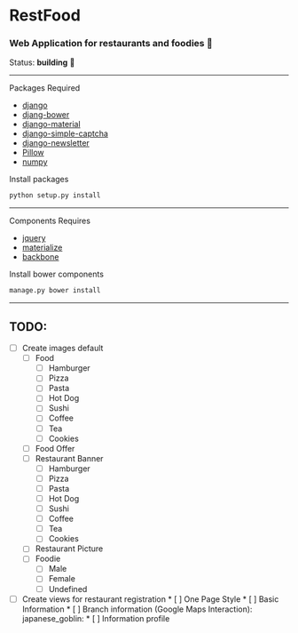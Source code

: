 #  **RestFood**
### Web Application for restaurants and foodies :hamburger:


Status: **building** :construction:


---   

Packages Required

* [django](https://github.com/django/django)
* [djang-bower](https://github.com/nvbn/django-bower)
* [django-material](https://github.com/viewflow/django-material)
* [django-simple-captcha](https://github.com/mbi/django-simple-captcha)
* [django-newsletter](https://github.com/dokterbob/django-newsletter)
* [Pillow](https://github.com/python-pillow/Pillow)
* [numpy]()

Install packages

```python
python setup.py install

```
---   

Components Requires


* [jquery](https://github.com/jquery/jquery)
* [materialize](https://github.com/Dogfalo/materialize)
* [backbone](http://backbonejs.org/)

Install bower components

```python
manage.py bower install

```
---

TODO:
---
* [ ] Create images default
    * [ ] Food
        * [ ] Hamburger
        * [ ] Pizza
        * [ ] Pasta
        * [ ] Hot Dog
        * [ ] Sushi
        * [ ] Coffee
        * [ ] Tea
        * [ ] Cookies
    * [ ] Food Offer
    * [ ] Restaurant Banner
        * [ ] Hamburger
        * [ ] Pizza
        * [ ] Pasta
        * [ ] Hot Dog
        * [ ] Sushi
        * [ ] Coffee
        * [ ] Tea
        * [ ] Cookies
    * [ ] Restaurant Picture
    * [ ] Foodie
        * [ ] Male
        * [ ] Female
        * [ ] Undefined

* [ ] Create views for restaurant registration
        * [ ] One Page Style
        * [ ] Basic Information
        * [ ] Branch information (Google Maps Interaction): japanese_goblin:
        * [ ] Information profile